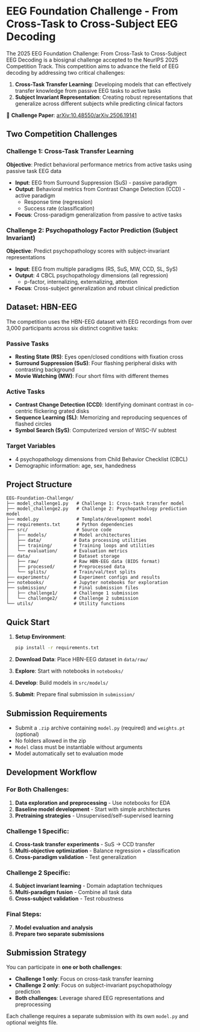 # EEG Foundation Challenge - From Cross-Task to Cross-Subject EEG Decoding

The 2025 EEG Foundation Challenge: From Cross-Task to Cross-Subject EEG Decoding is a biosignal challenge accepted to the NeurIPS 2025 Competition Track. This competition aims to advance the field of EEG decoding by addressing two critical challenges:

1. **Cross-Task Transfer Learning**: Developing models that can effectively transfer knowledge from passive EEG tasks to active tasks
2. **Subject Invariant Representation**: Creating robust representations that generalize across different subjects while predicting clinical factors

📄 **Challenge Paper**: [arXiv:10.48550/arXiv.2506.19141](https://arxiv.org/abs/2506.19141)

## Two Competition Challenges

### Challenge 1: Cross-Task Transfer Learning
**Objective**: Predict behavioral performance metrics from active tasks using passive task EEG data
- **Input**: EEG from Surround Suppression (SuS) - passive paradigm
- **Output**: Behavioral metrics from Contrast Change Detection (CCD) - active paradigm
  - Response time (regression)
  - Success rate (classification)
- **Focus**: Cross-paradigm generalization from passive to active tasks

### Challenge 2: Psychopathology Factor Prediction (Subject Invariant)
**Objective**: Predict psychopathology scores with subject-invariant representations
- **Input**: EEG from multiple paradigms (RS, SuS, MW, CCD, SL, SyS)
- **Output**: 4 CBCL psychopathology dimensions (all regression)
  - p-factor, internalizing, externalizing, attention
- **Focus**: Cross-subject generalization and robust clinical prediction

## Dataset: HBN-EEG

The competition uses the HBN-EEG dataset with EEG recordings from over 3,000 participants across six distinct cognitive tasks:

### Passive Tasks
- **Resting State (RS)**: Eyes open/closed conditions with fixation cross
- **Surround Suppression (SuS)**: Four flashing peripheral disks with contrasting background
- **Movie Watching (MW)**: Four short films with different themes

### Active Tasks
- **Contrast Change Detection (CCD)**: Identifying dominant contrast in co-centric flickering grated disks
- **Sequence Learning (SL)**: Memorizing and reproducing sequences of flashed circles
- **Symbol Search (SyS)**: Computerized version of WISC-IV subtest

### Target Variables
- 4 psychopathology dimensions from Child Behavior Checklist (CBCL)
- Demographic information: age, sex, handedness

## Project Structure

```
EEG-Foundation-Challenge/
├── model_challenge1.py   # Challenge 1: Cross-task transfer model
├── model_challenge2.py   # Challenge 2: Psychopathology prediction model
├── model.py              # Template/development model
├── requirements.txt      # Python dependencies
├── src/                  # Source code
│   ├── models/          # Model architectures
│   ├── data/            # Data processing utilities
│   ├── training/        # Training loops and utilities
│   └── evaluation/      # Evaluation metrics
├── data/                # Dataset storage
│   ├── raw/             # Raw HBN-EEG data (BIDS format)
│   ├── processed/       # Preprocessed data
│   └── splits/          # Train/val/test splits
├── experiments/         # Experiment configs and results
├── notebooks/           # Jupyter notebooks for exploration
├── submission/          # Final submission files
│   ├── challenge1/      # Challenge 1 submission
│   └── challenge2/      # Challenge 2 submission
└── utils/               # Utility functions
```

## Quick Start

1. **Setup Environment**:
   ```bash
   pip install -r requirements.txt
   ```

2. **Download Data**: Place HBN-EEG dataset in `data/raw/`

3. **Explore**: Start with notebooks in `notebooks/`

4. **Develop**: Build models in `src/models/`

5. **Submit**: Prepare final submission in `submission/`

## Submission Requirements

- Submit a `.zip` archive containing `model.py` (required) and `weights.pt` (optional)
- No folders allowed in the zip
- `Model` class must be instantiable without arguments
- Model automatically set to evaluation mode

## Development Workflow

### For Both Challenges:
1. **Data exploration and preprocessing** - Use notebooks for EDA
2. **Baseline model development** - Start with simple architectures
3. **Pretraining strategies** - Unsupervised/self-supervised learning

### Challenge 1 Specific:
4. **Cross-task transfer experiments** - SuS → CCD transfer
5. **Multi-objective optimization** - Balance regression + classification
6. **Cross-paradigm validation** - Test generalization

### Challenge 2 Specific:
4. **Subject invariant learning** - Domain adaptation techniques
5. **Multi-paradigm fusion** - Combine all task data
6. **Cross-subject validation** - Test robustness

### Final Steps:
7. **Model evaluation and analysis**
8. **Prepare two separate submissions**

## Submission Strategy

You can participate in **one or both challenges**:
- **Challenge 1 only**: Focus on cross-task transfer learning
- **Challenge 2 only**: Focus on subject-invariant psychopathology prediction  
- **Both challenges**: Leverage shared EEG representations and preprocessing

Each challenge requires a separate submission with its own `model.py` and optional weights file.
